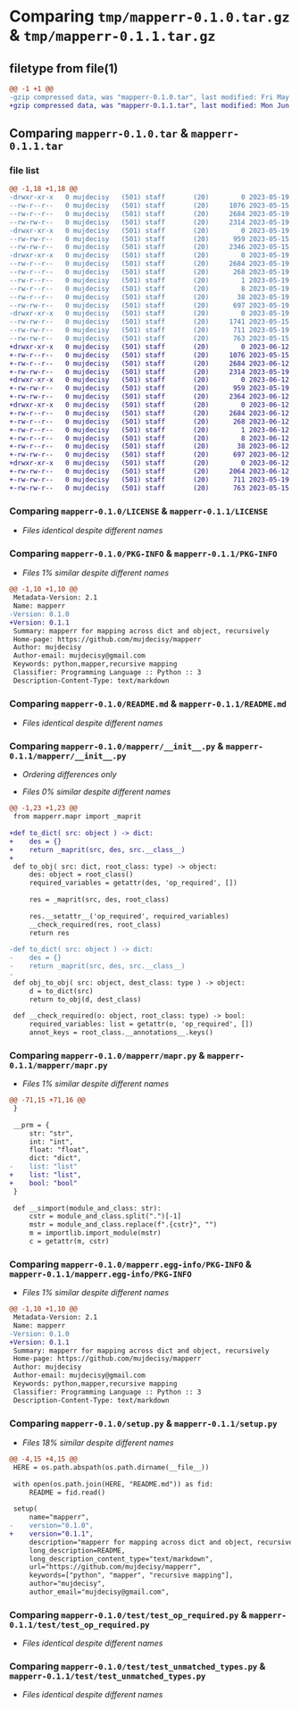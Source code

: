 # Comparing `tmp/mapperr-0.1.0.tar.gz` & `tmp/mapperr-0.1.1.tar.gz`

## filetype from file(1)

```diff
@@ -1 +1 @@
-gzip compressed data, was "mapperr-0.1.0.tar", last modified: Fri May 19 20:26:47 2023, max compression
+gzip compressed data, was "mapperr-0.1.1.tar", last modified: Mon Jun 12 04:25:22 2023, max compression
```

## Comparing `mapperr-0.1.0.tar` & `mapperr-0.1.1.tar`

### file list

```diff
@@ -1,18 +1,18 @@
-drwxr-xr-x   0 mujdecisy   (501) staff       (20)        0 2023-05-19 20:26:47.987399 mapperr-0.1.0/
--rw-r--r--   0 mujdecisy   (501) staff       (20)     1076 2023-05-15 14:31:09.000000 mapperr-0.1.0/LICENSE
--rw-r--r--   0 mujdecisy   (501) staff       (20)     2684 2023-05-19 20:26:47.987256 mapperr-0.1.0/PKG-INFO
--rw-rw-r--   0 mujdecisy   (501) staff       (20)     2314 2023-05-19 20:22:50.000000 mapperr-0.1.0/README.md
-drwxr-xr-x   0 mujdecisy   (501) staff       (20)        0 2023-05-19 20:26:47.985823 mapperr-0.1.0/mapperr/
--rw-rw-r--   0 mujdecisy   (501) staff       (20)      959 2023-05-15 14:38:18.000000 mapperr-0.1.0/mapperr/__init__.py
--rw-rw-r--   0 mujdecisy   (501) staff       (20)     2346 2023-05-15 14:38:18.000000 mapperr-0.1.0/mapperr/mapr.py
-drwxr-xr-x   0 mujdecisy   (501) staff       (20)        0 2023-05-19 20:26:47.986522 mapperr-0.1.0/mapperr.egg-info/
--rw-r--r--   0 mujdecisy   (501) staff       (20)     2684 2023-05-19 20:26:47.000000 mapperr-0.1.0/mapperr.egg-info/PKG-INFO
--rw-r--r--   0 mujdecisy   (501) staff       (20)      268 2023-05-19 20:26:47.000000 mapperr-0.1.0/mapperr.egg-info/SOURCES.txt
--rw-r--r--   0 mujdecisy   (501) staff       (20)        1 2023-05-19 20:26:47.000000 mapperr-0.1.0/mapperr.egg-info/dependency_links.txt
--rw-r--r--   0 mujdecisy   (501) staff       (20)        8 2023-05-19 20:26:47.000000 mapperr-0.1.0/mapperr.egg-info/top_level.txt
--rw-r--r--   0 mujdecisy   (501) staff       (20)       38 2023-05-19 20:26:47.987449 mapperr-0.1.0/setup.cfg
--rw-rw-r--   0 mujdecisy   (501) staff       (20)      697 2023-05-19 20:23:41.000000 mapperr-0.1.0/setup.py
-drwxr-xr-x   0 mujdecisy   (501) staff       (20)        0 2023-05-19 20:26:47.987028 mapperr-0.1.0/test/
--rw-rw-r--   0 mujdecisy   (501) staff       (20)     1741 2023-05-15 14:38:02.000000 mapperr-0.1.0/test/test_nested_objects.py
--rw-rw-r--   0 mujdecisy   (501) staff       (20)      711 2023-05-19 20:18:23.000000 mapperr-0.1.0/test/test_op_required.py
--rw-rw-r--   0 mujdecisy   (501) staff       (20)      763 2023-05-15 14:38:02.000000 mapperr-0.1.0/test/test_unmatched_types.py
+drwxr-xr-x   0 mujdecisy   (501) staff       (20)        0 2023-06-12 04:25:22.093165 mapperr-0.1.1/
+-rw-r--r--   0 mujdecisy   (501) staff       (20)     1076 2023-05-15 14:31:09.000000 mapperr-0.1.1/LICENSE
+-rw-r--r--   0 mujdecisy   (501) staff       (20)     2684 2023-06-12 04:25:22.092992 mapperr-0.1.1/PKG-INFO
+-rw-rw-r--   0 mujdecisy   (501) staff       (20)     2314 2023-05-19 20:22:50.000000 mapperr-0.1.1/README.md
+drwxr-xr-x   0 mujdecisy   (501) staff       (20)        0 2023-06-12 04:25:22.091496 mapperr-0.1.1/mapperr/
+-rw-rw-r--   0 mujdecisy   (501) staff       (20)      959 2023-05-19 20:57:17.000000 mapperr-0.1.1/mapperr/__init__.py
+-rw-rw-r--   0 mujdecisy   (501) staff       (20)     2364 2023-06-12 04:18:50.000000 mapperr-0.1.1/mapperr/mapr.py
+drwxr-xr-x   0 mujdecisy   (501) staff       (20)        0 2023-06-12 04:25:22.092173 mapperr-0.1.1/mapperr.egg-info/
+-rw-r--r--   0 mujdecisy   (501) staff       (20)     2684 2023-06-12 04:25:22.000000 mapperr-0.1.1/mapperr.egg-info/PKG-INFO
+-rw-r--r--   0 mujdecisy   (501) staff       (20)      268 2023-06-12 04:25:22.000000 mapperr-0.1.1/mapperr.egg-info/SOURCES.txt
+-rw-r--r--   0 mujdecisy   (501) staff       (20)        1 2023-06-12 04:25:22.000000 mapperr-0.1.1/mapperr.egg-info/dependency_links.txt
+-rw-r--r--   0 mujdecisy   (501) staff       (20)        8 2023-06-12 04:25:22.000000 mapperr-0.1.1/mapperr.egg-info/top_level.txt
+-rw-r--r--   0 mujdecisy   (501) staff       (20)       38 2023-06-12 04:25:22.093213 mapperr-0.1.1/setup.cfg
+-rw-rw-r--   0 mujdecisy   (501) staff       (20)      697 2023-06-12 04:23:31.000000 mapperr-0.1.1/setup.py
+drwxr-xr-x   0 mujdecisy   (501) staff       (20)        0 2023-06-12 04:25:22.092740 mapperr-0.1.1/test/
+-rw-rw-r--   0 mujdecisy   (501) staff       (20)     2064 2023-06-12 04:22:42.000000 mapperr-0.1.1/test/test_nested_objects.py
+-rw-rw-r--   0 mujdecisy   (501) staff       (20)      711 2023-05-19 20:18:23.000000 mapperr-0.1.1/test/test_op_required.py
+-rw-rw-r--   0 mujdecisy   (501) staff       (20)      763 2023-05-15 14:38:02.000000 mapperr-0.1.1/test/test_unmatched_types.py
```

### Comparing `mapperr-0.1.0/LICENSE` & `mapperr-0.1.1/LICENSE`

 * *Files identical despite different names*

### Comparing `mapperr-0.1.0/PKG-INFO` & `mapperr-0.1.1/PKG-INFO`

 * *Files 1% similar despite different names*

```diff
@@ -1,10 +1,10 @@
 Metadata-Version: 2.1
 Name: mapperr
-Version: 0.1.0
+Version: 0.1.1
 Summary: mapperr for mapping across dict and object, recursively
 Home-page: https://github.com/mujdecisy/mapperr
 Author: mujdecisy
 Author-email: mujdecisy@gmail.com
 Keywords: python,mapper,recursive mapping
 Classifier: Programming Language :: Python :: 3
 Description-Content-Type: text/markdown
```

### Comparing `mapperr-0.1.0/README.md` & `mapperr-0.1.1/README.md`

 * *Files identical despite different names*

### Comparing `mapperr-0.1.0/mapperr/__init__.py` & `mapperr-0.1.1/mapperr/__init__.py`

 * *Ordering differences only*

 * *Files 0% similar despite different names*

```diff
@@ -1,23 +1,23 @@
 from mapperr.mapr import _maprit
 
+def to_dict( src: object ) -> dict:
+    des = {}
+    return _maprit(src, des, src.__class__)
+
 def to_obj( src: dict, root_class: type) -> object:
     des: object = root_class()
     required_variables = getattr(des, 'op_required', [])
 
     res = _maprit(src, des, root_class)
 
     res.__setattr__('op_required', required_variables)
     __check_required(res, root_class)
     return res
 
-def to_dict( src: object ) -> dict:
-    des = {}
-    return _maprit(src, des, src.__class__)
-
 def obj_to_obj( src: object, dest_class: type ) -> object:
     d = to_dict(src)
     return to_obj(d, dest_class)
 
 def __check_required(o: object, root_class: type) -> bool:
     required_variables: list = getattr(o, 'op_required', [])
     annot_keys = root_class.__annotations__.keys()
```

### Comparing `mapperr-0.1.0/mapperr/mapr.py` & `mapperr-0.1.1/mapperr/mapr.py`

 * *Files 1% similar despite different names*

```diff
@@ -71,15 +71,16 @@
 }
 
 __prm = {
     str: "str",
     int: "int",
     float: "float",
     dict: "dict",
-    list: "list"
+    list: "list",
+    bool: "bool"
 }
 
 def __simport(module_and_class: str):
     cstr = module_and_class.split(".")[-1]
     mstr = module_and_class.replace(f".{cstr}", "")
     m = importlib.import_module(mstr)
     c = getattr(m, cstr)
```

### Comparing `mapperr-0.1.0/mapperr.egg-info/PKG-INFO` & `mapperr-0.1.1/mapperr.egg-info/PKG-INFO`

 * *Files 1% similar despite different names*

```diff
@@ -1,10 +1,10 @@
 Metadata-Version: 2.1
 Name: mapperr
-Version: 0.1.0
+Version: 0.1.1
 Summary: mapperr for mapping across dict and object, recursively
 Home-page: https://github.com/mujdecisy/mapperr
 Author: mujdecisy
 Author-email: mujdecisy@gmail.com
 Keywords: python,mapper,recursive mapping
 Classifier: Programming Language :: Python :: 3
 Description-Content-Type: text/markdown
```

### Comparing `mapperr-0.1.0/setup.py` & `mapperr-0.1.1/setup.py`

 * *Files 18% similar despite different names*

```diff
@@ -4,15 +4,15 @@
 HERE = os.path.abspath(os.path.dirname(__file__))
 
 with open(os.path.join(HERE, "README.md")) as fid:
     README = fid.read()
 
 setup(
     name="mapperr",
-    version="0.1.0",
+    version="0.1.1",
     description="mapperr for mapping across dict and object, recursively",
     long_description=README,
     long_description_content_type="text/markdown",
     url="https://github.com/mujdecisy/mapperr",
     keywords=["python", "mapper", "recursive mapping"],
     author="mujdecisy",
     author_email="mujdecisy@gmail.com",
```

### Comparing `mapperr-0.1.0/test/test_op_required.py` & `mapperr-0.1.1/test/test_op_required.py`

 * *Files identical despite different names*

### Comparing `mapperr-0.1.0/test/test_unmatched_types.py` & `mapperr-0.1.1/test/test_unmatched_types.py`

 * *Files identical despite different names*

